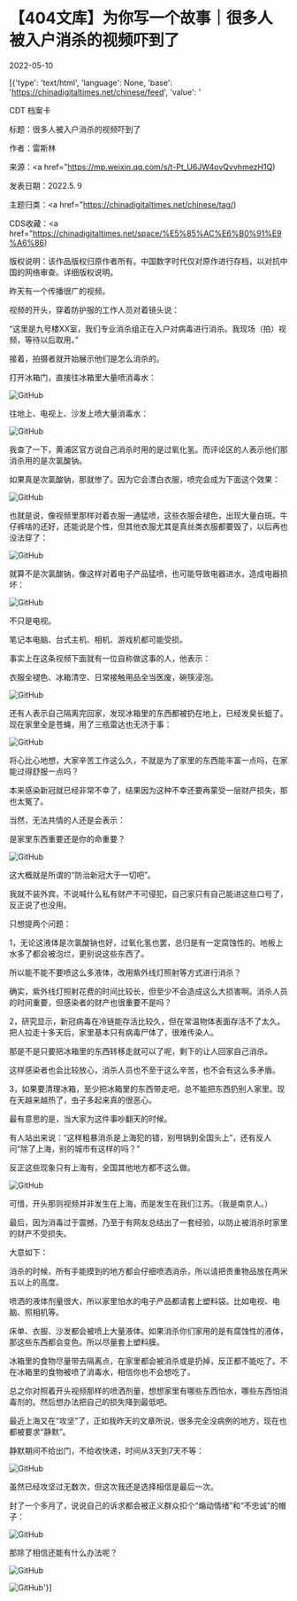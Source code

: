 # 【404文库】为你写一个故事｜很多人被入户消杀的视频吓到了

2022-05-10

[{'type': 'text/html', 'language': None, 'base': 'https://chinadigitaltimes.net/chinese/feed', 'value': '

CDT 档案卡

标题：很多人被入户消杀的视频吓到了

作者：雷斯林

来源：<a href="https://mp.weixin.qq.com/s/t-Pt_U6JW4ovQvvhmezH1Q)

发表日期：2022.5.９

主题归类：<a href="https://chinadigitaltimes.net/chinese/tag/)

CDS收藏：<a href="https://chinadigitaltimes.net/space/%E5%85%AC%E6%B0%91%E9%A6%86)

版权说明：该作品版权归原作者所有。中国数字时代仅对原作进行存档，以对抗中国的网络审查。详细版权说明。





昨天有一个传播很广的视频。

视频的开头，穿着防护服的工作人员对着镜头说：

“这里是九号楼XX室，我们专业消杀组正在入户对病毒进行消杀。我现场（拍）视频，等待以后取用。”

接着，拍摄者就开始展示他们是怎么消杀的。

打开冰箱门，直接往冰箱里大量喷消毒水：



![GitHub](https://chinadigitaltimes.net/chinese/files/2022/05/640.gif)

往地上、电视上、沙发上喷大量消毒水：

![GitHub](https://chinadigitaltimes.net/chinese/files/2022/05/6402.gif)

我查了一下，黄浦区官方说自己消杀时用的是过氧化氢。而评论区的人表示他们那消杀用的是次氯酸钠。

如果真是次氯酸钠，那就惨了。因为它会漂白衣服，喷完会成为下面这个效果：

![GitHub](https://chinadigitaltimes.net/chinese/files/2022/05/post-681010-6279ba40d8909.png)

也就是说，像视频里那样对着衣服一通猛喷，这些衣服会褪色，出现大量白斑。牛仔裤啥的还好，还能说是个性，但其他衣服尤其是真丝类衣服都要毁了，以后再也没法穿了：

![GitHub](https://chinadigitaltimes.net/chinese/files/2022/05/6403.gif)

就算不是次氯酸钠，像这样对着电子产品猛喷，也可能导致电器进水，造成电器损坏：

![GitHub](https://chinadigitaltimes.net/chinese/files/2022/05/6404.gif)

不只是电视。

笔记本电脑、台式主机、相机、游戏机都可能受损。

事实上在这条视频下面就有一位自称做这事的人，他表示：

衣服全褪色、冰箱清空、日常接触用品全当医废，碗筷浸泡。

![GitHub](https://chinadigitaltimes.net/chinese/files/2022/05/post-681010-6279ba40dfdec.png)

还有人表示自己隔离完回家，发现冰箱里的东西都被扔在地上，已经发臭长蛆了。现在家里全是苍蝇，用了三瓶雷达也无济于事：

![GitHub](https://chinadigitaltimes.net/chinese/files/2022/05/post-681010-6279ba40ee191.png)

将心比心地想，大家辛苦工作这么久，不就是为了家里的东西能丰富一点吗，在家能过得舒服一点吗？

本来感染新冠就已经非常不幸了，结果因为这种不幸还要再蒙受一层财产损失，那也太冤了。

当然，无法共情的人还是会表示：

是家里东西重要还是你的命重要？

![GitHub](https://chinadigitaltimes.net/chinese/files/2022/05/post-681010-6279ba4101ada.png)

这大概就是所谓的“防治新冠大于一切吧”。

我就不装外宾，不说喊什么私有财产不可侵犯，自己家只有自己能进这些口号了，反正说了也没用。

只想提两个问题：

1，无论这液体是次氯酸钠也好，过氧化氢也罢，总归是有一定腐蚀性的。地板上水多了都会被泡烂，更别说这些东西了。

所以能不能不要喷这么多液体，改用紫外线灯照射等方式进行消杀？

确实，紫外线灯照射花费的时间比较长，但至少不会造成这么大损害啊。消杀人员的时间重要，但感染者的财产也很重要不是吗？

2，研究显示，新冠病毒在冷链能存活比较久，但在常温物体表面存活不了太久。把人拉走十多天后，家里基本只有病毒尸体了，很难传染人。

那是不是只要把冰箱里的东西转移走就可以了呢，剩下的让人回家自己消杀。

这样感染者也会比较放心，消杀人员也不至于这么辛苦，也不会有这么多矛盾。

3，如果要清理冰箱，至少把冰箱里的东西带走吧，总不能把东西扔别人家里。现在天越来越热了，虫子多起来真的很恶心。

最有意思的是，当大家为这件事吵翻天的时候。

有人站出来说：“这样粗暴消杀是上海犯的错，别甩锅到全国头上”，还有反人问“除了上海，别的城市有这样的吗？”

反正这些现象只有上海有，全国其他地方都不这么做。

![GitHub](https://chinadigitaltimes.net/chinese/files/2022/05/post-681010-6279ba410a668.)

可惜，开头那则视频并非发生在上海，而是发生在我们江苏。（我是南京人。）

最后，因为消毒过于震撼，乃至于有网友总结出了一套经验，以防止被消杀时家里的财产不受损失。

大意如下：





消杀的时候，所有手能摸到的地方都会仔细喷洒消杀，所以请把贵重物品放在两米五以上的高度。





喷洒的液体剂量很大，所以家里怕水的电子产品都请套上塑料袋。比如电视、电脑、照相机等。





床单、衣服、沙发都会被喷上大量液体。如果消杀你们家用的是有腐蚀性的液体，那这些东西都会变色。所以尽量套上塑料膜。





冰箱里的食物尽量带去隔离点，在家里都会被消杀或是扔掉，反正都不能吃了。不在冰箱里的食物被喷了消毒水，相信你也不会想吃了。





总之你对照着开头视频那样的喷洒剂量，想想家里有哪些东西怕水，哪些东西怕消毒剂的。然后想办法把自己的损失降到最低吧。





最近上海又在“攻坚”了，正如我昨天的文章所说，很多完全没病例的地方，现在也都被要求“静默”。

静默期间不给出门，不给收快递，时间从3天到7天不等：

![GitHub](https://chinadigitaltimes.net/chinese/files/2022/05/post-681010-6279ba4118f11.png)

虽然已经攻坚过无数次，但这次我还是选择相信是最后一次。

封了一个多月了，说说自己的诉求都会被正义群众扣个“煽动情绪”和“不忠诚”的帽子：

![GitHub](https://chinadigitaltimes.net/chinese/files/2022/05/post-681010-6279ba411efed.png)

那除了相信还能有什么办法呢？

![GitHub](https://chinadigitaltimes.net/chinese/files/2022/05/post-681010-6279ba416b20b.)

![GitHub](https://chinadigitaltimes.net/chinese/files/2022/05/post-681010-6279ba41bfd06.)'}]